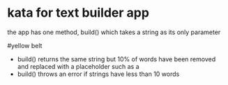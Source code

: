 # kata for text builder app

the app has one method, build() which takes a string as its only parameter

#yellow belt
- build() returns the same string but 10% of words have been removed and replaced with a placeholder such as a <gap>
- build() throws an error if strings have less than 10 words